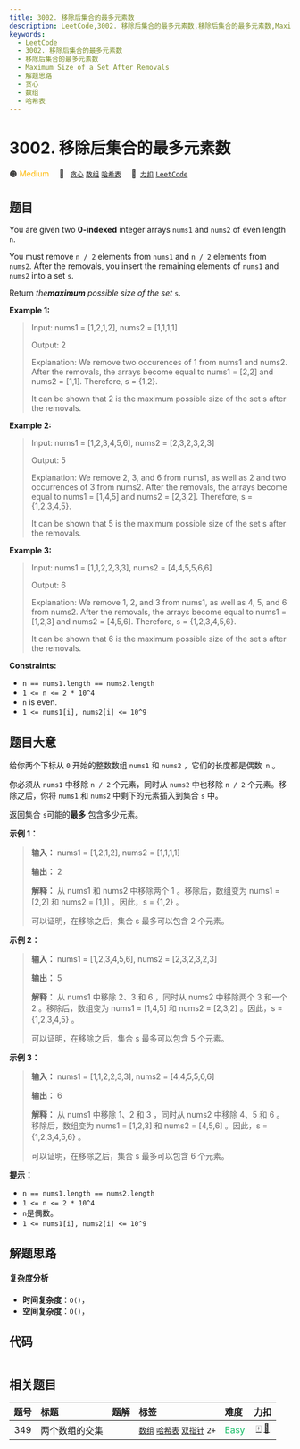 ```yaml
---
title: 3002. 移除后集合的最多元素数
description: LeetCode,3002. 移除后集合的最多元素数,移除后集合的最多元素数,Maximum Size of a Set After Removals,解题思路,贪心,数组,哈希表
keywords:
  - LeetCode
  - 3002. 移除后集合的最多元素数
  - 移除后集合的最多元素数
  - Maximum Size of a Set After Removals
  - 解题思路
  - 贪心
  - 数组
  - 哈希表
---
```


# 3002. 移除后集合的最多元素数

🟠 <font color=#ffb800>Medium</font>&emsp; 🔖&ensp; [`贪心`](/tag/greedy.md) [`数组`](/tag/array.md) [`哈希表`](/tag/hash-table.md)&emsp; 🔗&ensp;[`力扣`](https://leetcode.cn/problems/maximum-size-of-a-set-after-removals) [`LeetCode`](https://leetcode.com/problems/maximum-size-of-a-set-after-removals)

## 题目

You are given two **0-indexed** integer arrays `nums1` and `nums2` of even
length `n`.

You must remove `n / 2` elements from `nums1` and `n / 2` elements from
`nums2`. After the removals, you insert the remaining elements of `nums1` and
`nums2` into a set `s`.

Return _the**maximum** possible size of the set_ `s`.



**Example 1:**

> Input: nums1 = [1,2,1,2], nums2 = [1,1,1,1]
> 
> Output: 2
> 
> Explanation: We remove two occurences of 1 from nums1 and nums2. After the removals, the arrays become equal to nums1 = [2,2] and nums2 = [1,1]. Therefore, s = {1,2}.
> 
> It can be shown that 2 is the maximum possible size of the set s after the removals.

**Example 2:**

> Input: nums1 = [1,2,3,4,5,6], nums2 = [2,3,2,3,2,3]
> 
> Output: 5
> 
> Explanation: We remove 2, 3, and 6 from nums1, as well as 2 and two occurrences of 3 from nums2. After the removals, the arrays become equal to nums1 = [1,4,5] and nums2 = [2,3,2]. Therefore, s = {1,2,3,4,5}.
> 
> It can be shown that 5 is the maximum possible size of the set s after the removals.

**Example 3:**

> Input: nums1 = [1,1,2,2,3,3], nums2 = [4,4,5,5,6,6]
> 
> Output: 6
> 
> Explanation: We remove 1, 2, and 3 from nums1, as well as 4, 5, and 6 from nums2. After the removals, the arrays become equal to nums1 = [1,2,3] and nums2 = [4,5,6]. Therefore, s = {1,2,3,4,5,6}.
> 
> It can be shown that 6 is the maximum possible size of the set s after the removals.

**Constraints:**

  * `n == nums1.length == nums2.length`
  * `1 <= n <= 2 * 10^4`
  * `n` is even.
  * `1 <= nums1[i], nums2[i] <= 10^9`


## 题目大意

给你两个下标从 `0` 开始的整数数组 `nums1` 和 `nums2` ，它们的长度都是偶数` n` 。

你必须从 `nums1` 中移除 `n / 2` 个元素，同时从 `nums2` 中也移除 `n / 2` 个元素。移除之后，你将 `nums1` 和
`nums2` 中剩下的元素插入到集合 `s` 中。

返回集合 `s`可能的**最多** 包含多少元素。



**示例 1：**

> 
> 
> 
> 
> 
> **输入：** nums1 = [1,2,1,2], nums2 = [1,1,1,1]
> 
> **输出：** 2
> 
> **解释：** 从 nums1 和 nums2 中移除两个 1 。移除后，数组变为 nums1 = [2,2] 和 nums2 = [1,1] 。因此，s = {1,2} 。
> 
> 可以证明，在移除之后，集合 s 最多可以包含 2 个元素。
> 
> 

**示例 2：**

> 
> 
> 
> 
> 
> **输入：** nums1 = [1,2,3,4,5,6], nums2 = [2,3,2,3,2,3]
> 
> **输出：** 5
> 
> **解释：** 从 nums1 中移除 2、3 和 6 ，同时从 nums2 中移除两个 3 和一个 2 。移除后，数组变为 nums1 = [1,4,5] 和 nums2 = [2,3,2] 。因此，s = {1,2,3,4,5} 。
> 
> 可以证明，在移除之后，集合 s 最多可以包含 5 个元素。 
> 
> 

**示例 3：**

> 
> 
> 
> 
> 
> **输入：** nums1 = [1,1,2,2,3,3], nums2 = [4,4,5,5,6,6]
> 
> **输出：** 6
> 
> **解释：** 从 nums1 中移除 1、2 和 3 ，同时从 nums2 中移除 4、5 和 6 。移除后，数组变为 nums1 = [1,2,3] 和 nums2 = [4,5,6] 。因此，s = {1,2,3,4,5,6} 。
> 
> 可以证明，在移除之后，集合 s 最多可以包含 6 个元素。 



**提示：**

  * `n == nums1.length == nums2.length`
  * `1 <= n <= 2 * 10^4`
  * `n`是偶数。
  * `1 <= nums1[i], nums2[i] <= 10^9`


## 解题思路

#### 复杂度分析

- **时间复杂度**：`O()`，
- **空间复杂度**：`O()`，

## 代码

```javascript

```

## 相关题目

<!-- prettier-ignore -->
| 题号 | 标题 | 题解 | 标签 | 难度 | 力扣 |
| :------: | :------ | :------: | :------ | :------ | :------: |
| 349 | 两个数组的交集 |  |  [`数组`](/tag/array.md) [`哈希表`](/tag/hash-table.md) [`双指针`](/tag/two-pointers.md) `2+` | <font color=#15bd66>Easy</font> | [🀄️](https://leetcode.cn/problems/intersection-of-two-arrays) [🔗](https://leetcode.com/problems/intersection-of-two-arrays) |